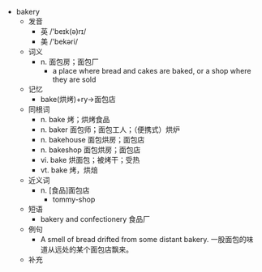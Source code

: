 - bakery
  - 发音
    - 英 /'beɪk(ə)rɪ/
    - 美 /'bekəri/
  - 词义
    - n. 面包房；面包厂
      - a place where bread and cakes are baked, or a shop where they are sold
  - 记忆
    - bake(烘烤)+ry→面包店
  - 同根词
    - n. bake 烤；烘烤食品
    - n. baker 面包师；面包工人；（便携式）烘炉
    - n. bakehouse 面包烘房；面包店
    - n. bakeshop 面包烘房；面包店
    - vi. bake 烘面包；被烤干；受热
    - vt. bake 烤，烘焙
  - 近义词
    - n. [食品]面包店
      - tommy-shop
  - 短语
    - bakery and confectionery 食品厂
  - 例句
    - A smell of bread drifted from some distant bakery. 一股面包的味道从远处的某个面包店飘来。
  - 补充